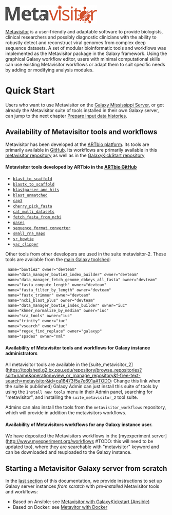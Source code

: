 ![metavisitor_logo](images/metavisitor_logo.png)


[Metavisitor](http://journals.plos.org/plosone/article?id=10.1371/journal.pone.0168397) is
a user-friendly and adaptable software to provide biologists, clinical researchers and
possibly diagnostic clinicians with the ability to robustly detect and reconstruct viral
genomes from complex deep sequence datasets. A set of modular bioinformatic tools and
workflows was implemented as the Metavisitor package in the Galaxy framework. Using the
graphical Galaxy workflow editor, users with minimal computational skills can use existing
Metavisitor workflows or adapt them to suit specific needs by adding or modifying analysis
modules.

# Quick Start

Users who want to use Metavisitor on the [Galaxy Mississippi Server](https://mississippi.snv.jussieu.fr),
or got already the Metavisitor suite of tools installed in their own Galaxy server, can
jump to the next chapter [Prepare input data histories](use_cases_input_data).


## Availability of Metavisitor tools and workflows

Metavisitor has been developed at the [ARTbio platform](http://artbio.fr). Its tools are
primarily available in [GitHub](https://github.com/ARTbio/tools-artbio). Its workflows are
primarily available in this
[metavisitor repository](https://github.com/ARTbio/metavisitor/tree/master/extra-files/metavisitor)
as well as in the [GalaxyKickStart repository](https://github.com/ARTbio/GalaxyKickStart/tree/master/extra-files/metavisitor)

#### Metavisitor tools developed by ARTbio in the [ARTbio GitHub](https://github.com/ARTbio/tools-artbio)

- [`blast_to_scaffold`](https://github.com/ARTbio/tools-artbio/tree/master/tools/blast_to_scaffold)
- [`blastx_to_scaffold`](https://github.com/ARTbio/tools-artbio/tree/master/tools/blastx_to_scaffold)
- [`blastparser_and_hits`](https://github.com/ARTbio/tools-artbio/tree/master/tools/blastparser_and_hits)
- [`blast_unmatched`](https://github.com/ARTbio/tools-artbio/tree/master/tools/blast_unmatched)
- [`cap3`](https://github.com/ARTbio/tools-artbio/tree/master/tools/cap3)
- [`cherry_pick_fasta`](https://github.com/ARTbio/tools-artbio/tree/master/tools/cherry_pick_fasta)
- [`cat_multi_datasets`](https://github.com/ARTbio/tools-artbio/tree/master/tools/concat_multi_datasets)
- [`fetch_fasta_from_ncbi`](https://github.com/ARTbio/tools-artbio/tree/master/tools/fetch_fasta_from_ncbi)
- [`oases`](https://github.com/ARTbio/tools-artbio/tree/master/tools/oases)
- [`sequence_format_converter`](https://github.com/ARTbio/tools-artbio/tree/master/tools/sequence_format_converter)
- [`small_rna_maps`](https://github.com/ARTbio/tools-artbio/tree/master/tools/small_rna_maps)
- [`sr_bowtie`](https://github.com/ARTbio/tools-artbio/tree/master/tools/sr_bowtie)
- [`yac_clipper`](https://github.com/ARTbio/tools-artbio/tree/master/tools/yac_clipper)

Other tools from other developers are used in the suite metavisitor-2. These tools are
available from the [main Galaxy toolshed](https://toolshed.g2.bx.psu.edu/):

     name="bowtie2" owner="devteam"
     name="data_manager_bowtie2_index_builder" owner="devteam"
     name="data_manager_fetch_genome_dbkeys_all_fasta" owner="devteam"
     name="fasta_compute_length" owner="devteam"
     name="fasta_filter_by_length" owner="devteam"
     name="fastx_trimmer" owner="devteam"
     name="ncbi_blast_plus" owner="devteam"
     name="data_manager_bowtie_index_builder" owner="iuc"
     name="khmer_normalize_by_median" owner="iuc"
     name="sra_tools" owner="iuc"
     name="trinity" owner="iuc"
     name="vsearch" owner="iuc"
     name="regex_find_replace" owner="galaxyp"
     name="spades" owner="nml"

#### Availability of Metavisitor tools and workflows for **Galaxy instance administrators**

All metavisitor tools are available in the
[suite_metavisitor_2](https://toolshed.g2.bx.psu.edu/repository/browse_repositories?sort=name&operation=view_or_manage_repository&f-free-text-search=metavisitor&id=ca18473f5a7e691a#TODO: Change this link when the suite is published)
Galaxy Admin can just install this suite of tools by using the `Install new tools` menu in
their Admin panel, searching for "metavisitor", and installing the `suite_metavisitor_2`
tool suite.

Admins can also install the tools from the `metavisitor_workflows` repository, which will
provide in addition the metavisitors workflows.

#### Availability of Metavisitors workflows for any Galaxy instance user.
We have deposited the Metavisitors workflows in the
[myexperiment server](http://www.myexperiment.org/workflows #TODO: this will need to be updated too),
where they are searchable with "metavisitor" keyword and can be downloaded and reuploaded
to the Galaxy instance.

## Starting a Metavisitor Galaxy server from scratch

In the [last section](https://artbio.github.io/metavisitor/install_metavisitor/) of this
documentation, we provide instructions to set up Galaxy server instances *from scratch*
with *pre-installed* Metavisitor tools and workflows:

- Based on Ansible: see [Metavisitor with GalaxyKickstart (Ansible)](metavisitor_ansible.md)
- Based on Docker: see [Metavitor with Docker](metavisitor_docker.md)
